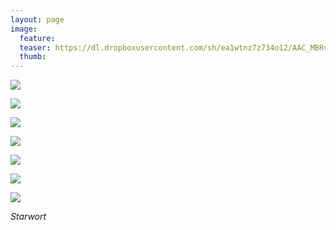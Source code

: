 ```yaml
---
layout: page
image:
  feature:
  teaser: https://dl.dropboxusercontent.com/sh/ea1wtnz7z734o12/AAC_MBRvEnLtlpi8cyy-76mDa/luontokuvat/kes%C3%A4/4/DS21459-245px.jpg
  thumb:
---
```


[![](https://dl.dropboxusercontent.com/sh/ea1wtnz7z734o12/AACTzdBwWK6kwbsdPu_GtJAna/luontokuvat/kes%C3%A4/5/DS23182-800px.jpg)](https://dl.dropboxusercontent.com/sh/ea1wtnz7z734o12/AADv_44qNBcygG6--UxtNJaza/luontokuvat/kes%C3%A4/5/DS23182.jpg)

[![](https://dl.dropboxusercontent.com/sh/ea1wtnz7z734o12/AAAqsIM0ThRTtqbDT0-6Yxsia/luontokuvat/kes%C3%A4/5/DS23190-800px.jpg)](https://dl.dropboxusercontent.com/sh/ea1wtnz7z734o12/AADtv1RZ2IzDYkF0c7u3TGmHa/luontokuvat/kes%C3%A4/5/DS23190.jpg)

[![](https://dl.dropboxusercontent.com/sh/ea1wtnz7z734o12/AABWTIUvuyc1WWyW2EVDz6fPa/luontokuvat/kes%C3%A4/4/DS21438-800px.jpg)](https://dl.dropboxusercontent.com/sh/ea1wtnz7z734o12/AABkf5nOFKe-XGwPwE_kyi7Ua/luontokuvat/kes%C3%A4/4/DS21438.jpg)

[![](https://dl.dropboxusercontent.com/sh/ea1wtnz7z734o12/AAC5D-qlTmVFGQ1oRQItK98oa/luontokuvat/kes%C3%A4/4/DS21459-800px.jpg)](https://dl.dropboxusercontent.com/sh/ea1wtnz7z734o12/AABtLPUb4GRMlU1BQFz8K61Za/luontokuvat/kes%C3%A4/4/DS21459.jpg)

[![](https://dl.dropboxusercontent.com/sh/ea1wtnz7z734o12/AAAjeWSnqQLQnIxhQOg-XCERa/luontokuvat/kes%C3%A4/4/DS21462-800px.jpg)](https://dl.dropboxusercontent.com/sh/ea1wtnz7z734o12/AAATOQ_IaJJXarf4ictvKbCla/luontokuvat/kes%C3%A4/4/DS21462.jpg)

[![](https://dl.dropboxusercontent.com/sh/ea1wtnz7z734o12/AAALGS-c8exxUVpWdqfv0R3Qa/luontokuvat/kes%C3%A4/4/DS21470-800px.jpg)](https://dl.dropboxusercontent.com/sh/ea1wtnz7z734o12/AABTa7xr4fe0Ffyg3H5fscV3a/luontokuvat/kes%C3%A4/4/DS21470.jpg)

[![](https://dl.dropboxusercontent.com/sh/ea1wtnz7z734o12/AACZb4c_5UNQqLByRbXaAyu-a/luontokuvat/kes%C3%A4/4/DS21484-800px.jpg)](https://dl.dropboxusercontent.com/sh/ea1wtnz7z734o12/AAC7KQ37X4yyPOOxZvMmkzxLa/luontokuvat/kes%C3%A4/4/DS21484.jpg)

*Starwort*
